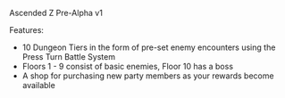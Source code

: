 Ascended Z Pre-Alpha v1

Features:
- 10 Dungeon Tiers in the form of pre-set enemy encounters using the Press Turn Battle System
- Floors 1 - 9 consist of basic enemies, Floor 10 has a boss
- A shop for purchasing new party members as your rewards become available
